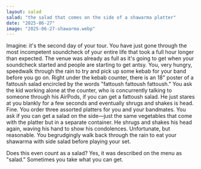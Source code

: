 ```yaml
---
layout: salad
salad: "the salad that comes on the side of a shawarma platter"
date: "2025-06-27"
image: "2025-06-27-shawarma.webp"
---
```


Imagine: it's the second day of your tour. You have just gone through the most incompetent soundcheck of your entire life that took a full hour longer than expected. The venue was already as full as it's going to get when your soundcheck started and people are starting to get antsy. You, very hungry, speedwalk through the rain to try and pick up some kebab for your band before you go on. Right under the kebab counter, there is an 18" poster of a fattoush salad encircled by the words "fattoush fattoush fattoush." You ask the kid working alone at the counter, who is concurrently talking to someone through his AirPods, if you can get a fattoush salad. He just stares at you blankly for a few seconds and eventually shrugs and shakes is head. Fine. You order three assorted platters for you and your bandmates. You ask if you can get a salad on the side—just the same vegetables that come with the platter but in a separate container. He shrugs and shakes his head again, waving his hand to show his condolences. Unfortunate, but reasonable. You begrudgingly walk back through the rain to eat your shawarma with side salad before playing your set.

Does this even count as a salad? Yes, it was described on the menu as "salad." Sometimes you take what you can get.
